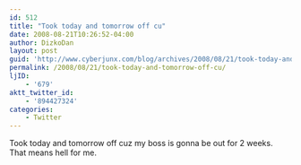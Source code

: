 ```yaml
---
id: 512
title: "Took today and tomorrow off cu"
date: 2008-08-21T10:26:52-04:00
author: DizkoDan
layout: post
guid: 'http://www.cyberjunx.com/blog/archives/2008/08/21/took-today-and-tomorrow-off-cu/'
permalink: /2008/08/21/took-today-and-tomorrow-off-cu/
ljID:
    - '679'
aktt_twitter_id:
    - '894427324'
categories:
    - Twitter
---
```


Took today and tomorrow off cuz my boss is gonna be out for 2 weeks. That means hell for me.